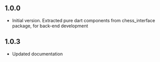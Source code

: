 ## 1.0.0

- Initial version. Extracted pure dart components from chess_interface package, for back-end development

## 1.0.3

- Updated documentation
